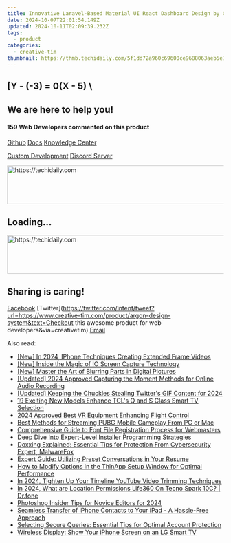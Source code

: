 ```yaml
---
title: Innovative Laravel-Based Material UI React Dashboard Design by Creative Tim and UPDIVISION Team
date: 2024-10-07T22:01:54.149Z
updated: 2024-10-11T02:09:39.232Z
tags:
  - product
categories:
  - creative-tim
thumbnail: https://thmb.techidaily.com/5f1dd72a960c69600ce9688063aeb5e7a932b178d483ab7dbc13cbf4ab650189.jpg
---
```


## \[Y - (-3) = 0(X - 5) \

## We are here to help you!

#### 159 Web Developers commented on this product

[Github](https://github.com/creativetimofficial/argon-design-system) [Docs](https://tools.techidaily.com/creative-tim/products/) [Knowledge Center](https://tools.techidaily.com/creative-tim/products/) 

[Custom Development](https://tools.techidaily.com/creative-tim/products/) [Discord Server](https://discord.com/invite/FhCJCaHdQa) 

<!-- affiliate ads begin -->
<a href="https://unicoeye.pxf.io/c/5597632/2134223/18498" target="_top" id="2134223">
  <img src="//a.impactradius-go.com/display-ad/18498-2134223" border="0" alt="https://techidaily.com" width="728" height="90"/>
</a>
<img height="0" width="0" src="https://unicoeye.pxf.io/i/5597632/2134223/18498" style="position:absolute;visibility:hidden;" border="0" />
<!-- affiliate ads end -->

## Loading...

<!-- affiliate ads begin -->
<a href="https://aligracehair.sjv.io/c/5597632/2135405/19272" target="_top" id="2135405">
  <img src="//a.impactradius-go.com/display-ad/19272-2135405" border="0" alt="https://techidaily.com" width="728" height="90"/>
</a>
<img height="0" width="0" src="https://aligracehair.sjv.io/i/5597632/2135405/19272" style="position:absolute;visibility:hidden;" border="0" />
<!-- affiliate ads end -->

## Sharing is caring!

[Facebook](https://www.facebook.com/sharer/sharer.php?u=https://www.creative-tim.com/product/argon-design-system?src=sdkpreparse) [Twitter](https://twitter.com/intent/tweet?url=https://www.creative-tim.com/product/argon-design-system&text=Checkout this awesome product for web developers&via=creativetim) [Email](https://tools.techidaily.com/creative-tim/products/)

<ins class="adsbygoogle"
     style="display:block"
     data-ad-format="autorelaxed"
     data-ad-client="ca-pub-7571918770474297"
     data-ad-slot="1223367746"></ins>

<ins class="adsbygoogle"
     style="display:block"
     data-ad-client="ca-pub-7571918770474297"
     data-ad-slot="8358498916"
     data-ad-format="auto"
     data-full-width-responsive="true"></ins>

<span class="atpl-alsoreadstyle">Also read:</span>
<div><ul>
<li><a href="https://video-capture.techidaily.com/new-in-2024-iphone-techniques-creating-extended-frame-videos/"><u>[New] In 2024, IPhone Techniques Creating Extended Frame Videos</u></a></li>
<li><a href="https://video-capture.techidaily.com/new-inside-the-magic-of-io-screen-capture-technology/"><u>[New] Inside the Magic of IO Screen Capture Technology</u></a></li>
<li><a href="https://extra-support.techidaily.com/new-master-the-art-of-blurring-parts-in-digital-pictures/"><u>[New] Master the Art of Blurring Parts in Digital Pictures</u></a></li>
<li><a href="https://screen-recording.techidaily.com/updated-2024-approved-capturing-the-moment-methods-for-online-audio-recording/"><u>[Updated] 2024 Approved Capturing the Moment Methods for Online Audio Recording</u></a></li>
<li><a href="https://twitter-videos.techidaily.com/updated-keeping-the-chuckles-stealing-twitters-gif-content-for-2024/"><u>[Updated] Keeping the Chuckles Stealing Twitter's GIF Content for 2024</u></a></li>
<li><a href="https://technical-tips.techidaily.com/19-exciting-new-models-enhance-tcls-q-and-s-class-smart-tv-selection/"><u>19 Exciting New Models Enhance TCL's Q and S Class Smart TV Selection</u></a></li>
<li><a href="https://extra-information.techidaily.com/2024-approved-best-vr-equipment-enhancing-flight-control/"><u>2024 Approved Best VR Equipment Enhancing Flight Control</u></a></li>
<li><a href="https://fox-web3.techidaily.com/best-methods-for-streaming-pubg-mobile-gameplay-from-pc-or-mac/"><u>Best Methods for Streaming PUBG Mobile Gameplay From PC or Mac</u></a></li>
<li><a href="https://fox-web3.techidaily.com/comprehensive-guide-to-font-file-registration-process-for-webmasters/"><u>Comprehensive Guide to Font File Registration Process for Webmasters</u></a></li>
<li><a href="https://fox-web3.techidaily.com/deep-dive-into-expert-level-installer-programming-strategies/"><u>Deep Dive Into Expert-Level Installer Programming Strategies</u></a></li>
<li><a href="https://fox-web3.techidaily.com/doxxing-explained-essential-tips-for-protection-from-cybersecurity-expert-malwarefox/"><u>Doxxing Explained: Essential Tips for Protection From Cybersecurity Expert, MalwareFox</u></a></li>
<li><a href="https://fox-web3.techidaily.com/expert-guide-utilizing-preset-conversations-in-your-resume/"><u>Expert Guide: Utilizing Preset Conversations in Your Resume</u></a></li>
<li><a href="https://fox-web3.techidaily.com/how-to-modify-options-in-the-thinapp-setup-window-for-optimal-performance/"><u>How to Modify Options in the ThinApp Setup Window for Optimal Performance</u></a></li>
<li><a href="https://youtube-docs.techidaily.com/24-tighten-up-your-timeline-youtube-video-trimming-techniques/"><u>In 2024, Tighten Up Your Timeline YouTube Video Trimming Techniques</u></a></li>
<li><a href="https://phone-solutions.techidaily.com/in-2024-what-are-location-permissions-life360-on-tecno-spark-10c-drfone-by-drfone-virtual-android/"><u>In 2024, What are Location Permissions Life360 On Tecno Spark 10C? | Dr.fone</u></a></li>
<li><a href="https://extra-support.techidaily.com/photoshop-insider-tips-for-novice-editors-for-2024/"><u>Photoshop Insider Tips for Novice Editors for 2024</u></a></li>
<li><a href="https://fox-web3.techidaily.com/seamless-transfer-of-iphone-contacts-to-your-ipad-a-hassle-free-approach/"><u>Seamless Transfer of iPhone Contacts to Your iPad - A Hassle-Free Approach</u></a></li>
<li><a href="https://fox-web3.techidaily.com/selecting-secure-queries-essential-tips-for-optimal-account-protection/"><u>Selecting Secure Queries: Essential Tips for Optimal Account Protection</u></a></li>
<li><a href="https://fox-web3.techidaily.com/wireless-display-show-your-iphone-screen-on-an-lg-smart-tv/"><u>Wireless Display: Show Your iPhone Screen on an LG Smart TV</u></a></li>
</ul></div>

